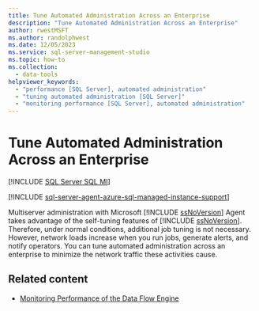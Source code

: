 ```yaml
---
title: Tune Automated Administration Across an Enterprise
description: "Tune Automated Administration Across an Enterprise"
author: rwestMSFT
ms.author: randolphwest
ms.date: 12/05/2023
ms.service: sql-server-management-studio
ms.topic: how-to
ms.collection:
  - data-tools
helpviewer_keywords:
  - "performance [SQL Server], automated administration"
  - "tuning automated administration [SQL Server]"
  - "monitoring performance [SQL Server], automated administration"
---
```


# Tune Automated Administration Across an Enterprise

[!INCLUDE [SQL Server SQL MI](../includes/applies-to-version/sql-asdbmi.md)]

[!INCLUDE [sql-server-agent-azure-sql-managed-instance-support](../includes/sql-server-agent-azure-sql-managed-instance-support.md)]

Multiserver administration with Microsoft [!INCLUDE [ssNoVersion](../includes/ssnoversion-md.md)] Agent takes advantage of the self-tuning features of [!INCLUDE [ssNoVersion](../includes/ssnoversion-md.md)]. Therefore, under normal conditions, additional job tuning is not necessary. However, network loads increase when you run jobs, generate alerts, and notify operators. You can tune automated administration across an enterprise to minimize the network traffic these activities cause.

## Related content

- [Monitoring Performance of the Data Flow Engine](/sql/integration-services/performance/performance-counters)
